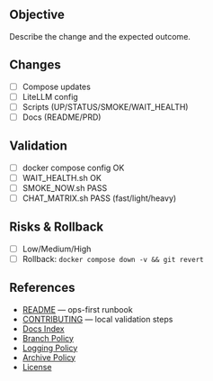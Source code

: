 ## Objective
Describe the change and the expected outcome.

## Changes
- [ ] Compose updates
- [ ] LiteLLM config
- [ ] Scripts (UP/STATUS/SMOKE/WAIT_HEALTH)
- [ ] Docs (README/PRD)

## Validation
- [ ] docker compose config OK
- [ ] WAIT_HEALTH.sh OK
- [ ] SMOKE_NOW.sh PASS
- [ ] CHAT_MATRIX.sh PASS (fast/light/heavy)

## Risks & Rollback
- [ ] Low/Medium/High
- [ ] Rollback: `docker compose down -v && git revert`

## References

- [README](../README.md) — ops-first runbook
- [CONTRIBUTING](../CONTRIBUTING.md) — local validation steps
- [Docs Index](../docs/INDEX.md)
- [Branch Policy](../docs/BRANCH_POLICY.md)
- [Logging Policy](../docs/LOGGING_POLICY.md)
- [Archive Policy](../docs/ARCHIVE_POLICY.md)
- [License](../LICENSE)
